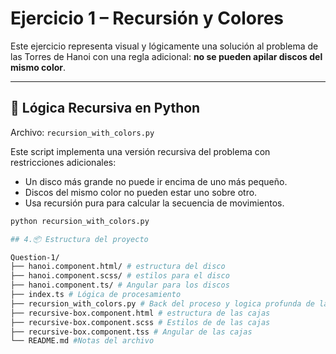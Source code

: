 # Ejercicio 1 – Recursión y Colores

Este ejercicio representa visual y lógicamente una solución al problema de las Torres de Hanoi con una regla adicional: **no se pueden apilar discos del mismo color**.

---

## 🧠 Lógica Recursiva en Python

Archivo: `recursion_with_colors.py`

Este script implementa una versión recursiva del problema con restricciones adicionales:
- Un disco más grande no puede ir encima de uno más pequeño.
- Discos del mismo color no pueden estar uno sobre otro.
- Usa recursión pura para calcular la secuencia de movimientos.


```bash
python recursion_with_colors.py

## 4.📦 Estructura del proyecto

Question-1/
├── hanoi.component.html/ # estructura del disco
├── hanoi.component.scss/ # estilos para el disco
├── hanoi.component.ts/ # Angular para los discos
├── index.ts # Lógica de procesamiento
├── recursion_with_colors.py # Back del proceso y logica profunda de la funcion a realizar de los discos
├── recursive-box.component.html # estructura de las cajas
├── recursive-box.component.scss # Estilos de de las cajas
├── recursive-box.component.tss # Angular de las cajas
└── README.md #Notas del archivo
